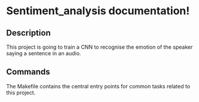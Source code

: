 # Sentiment_analysis documentation!

## Description

This project is going to train a CNN to recognise the emotion of the speaker saying a sentence in an audio.

## Commands

The Makefile contains the central entry points for common tasks related to this project.

